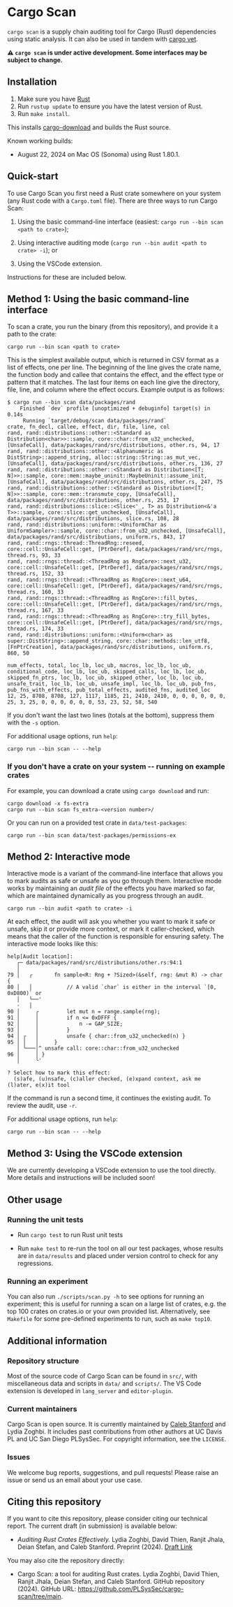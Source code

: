 # Cargo Scan

`cargo scan` is a supply chain auditing tool for Cargo (Rust) dependencies using static analysis.
It can also be used in tandem with [cargo vet](https://mozilla.github.io/cargo-vet/).

**⚠️ `cargo scan` is under active development. Some interfaces may be subject to change.**

## Installation

1. Make sure you have [Rust](https://www.rust-lang.org/tools/install)
2. Run `rustup update` to ensure you have the latest version of Rust.
3. Run `make install`.

This installs [cargo-download](https://crates.io/crates/cargo-download) and builds the Rust source.

Known working builds:

- August 22, 2024 on Mac OS (Sonoma) using Rust 1.80.1.

<!-- TODO on Linux (Arch Linux). -->

## Quick-start

To use Cargo Scan you first need a Rust crate somewhere on your system (any Rust code with a `Cargo.toml` file).
There are three ways to run Cargo Scan:

1. Using the basic command-line interface (easiest: `cargo run --bin scan <path to crate>`);

2. Using interactive auditing mode (`cargo run --bin audit <path to crate> -i`); or

3. Using the VSCode extension.

Instructions for these are included below.

## Method 1: Using the basic command-line interface

To scan a crate, you run the binary (from this repository), and provide it a path to the crate:
```
cargo run --bin scan <path to crate>
```

This is the simplest available output, which is returned in CSV format as a list of effects, one per line.
The beginning of the line gives the crate name, the function body and callee that contains the effect, and the effect type or pattern that it matches.
The last four items on each line give the directory, file, line, and column where the effect occurs.
Example output is as follows:
```
$ cargo run --bin scan data/packages/rand
    Finished `dev` profile [unoptimized + debuginfo] target(s) in 0.14s
     Running `target/debug/scan data/packages/rand`
crate, fn_decl, callee, effect, dir, file, line, col
rand, rand::distributions::other::<Standard as Distribution<char>>::sample, core::char::from_u32_unchecked, [UnsafeCall], data/packages/rand/src/distributions, other.rs, 94, 17
rand, rand::distributions::other::<Alphanumeric as DistString>::append_string, alloc::string::String::as_mut_vec, [UnsafeCall], data/packages/rand/src/distributions, other.rs, 136, 27
rand, rand::distributions::other::<Standard as Distribution<[T; N]>>::sample, core::mem::maybe_uninit::MaybeUninit::assume_init, [UnsafeCall], data/packages/rand/src/distributions, other.rs, 247, 75
rand, rand::distributions::other::<Standard as Distribution<[T; N]>>::sample, core::mem::transmute_copy, [UnsafeCall], data/packages/rand/src/distributions, other.rs, 253, 17
rand, rand::distributions::slice::<Slice<'_, T> as Distribution<&'a T>>::sample, core::slice::get_unchecked, [UnsafeCall], data/packages/rand/src/distributions, slice.rs, 108, 28
rand, rand::distributions::uniform::<UniformChar as UniformSampler>::sample, core::char::from_u32_unchecked, [UnsafeCall], data/packages/rand/src/distributions, uniform.rs, 843, 17
rand, rand::rngs::thread::ThreadRng::reseed, core::cell::UnsafeCell::get, [PtrDeref], data/packages/rand/src/rngs, thread.rs, 93, 33
rand, rand::rngs::thread::<ThreadRng as RngCore>::next_u32, core::cell::UnsafeCell::get, [PtrDeref], data/packages/rand/src/rngs, thread.rs, 152, 33
rand, rand::rngs::thread::<ThreadRng as RngCore>::next_u64, core::cell::UnsafeCell::get, [PtrDeref], data/packages/rand/src/rngs, thread.rs, 160, 33
rand, rand::rngs::thread::<ThreadRng as RngCore>::fill_bytes, core::cell::UnsafeCell::get, [PtrDeref], data/packages/rand/src/rngs, thread.rs, 167, 33
rand, rand::rngs::thread::<ThreadRng as RngCore>::try_fill_bytes, core::cell::UnsafeCell::get, [PtrDeref], data/packages/rand/src/rngs, thread.rs, 174, 33
rand, rand::distributions::uniform::<Uniform<char> as super::DistString>::append_string, core::char::methods::len_utf8, [FnPtrCreation], data/packages/rand/src/distributions, uniform.rs, 860, 50

num_effects, total, loc_lb, loc_ub, macros, loc_lb, loc_ub, conditional_code, loc_lb, loc_ub, skipped_calls, loc_lb, loc_ub, skipped_fn_ptrs, loc_lb, loc_ub, skipped_other, loc_lb, loc_ub, unsafe_trait, loc_lb, loc_ub, unsafe_impl, loc_lb, loc_ub, pub_fns, pub_fns_with_effects, pub_total_effects, audited_fns, audited_loc
12, 25, 8708, 8708, 127, 1117, 1185, 21, 2410, 2410, 0, 0, 0, 0, 0, 0, 25, 3, 25, 0, 0, 0, 0, 0, 0, 53, 23, 52, 58, 540
```

If you don't want the last two lines (totals at the bottom), suppress them with the `-s` option.

For additional usage options, run `help`:
```
cargo run --bin scan -- --help
```

### If you don't have a crate on your system -- running on example crates

For example, you can download a crate using `cargo download` and run:
```
cargo download -x fs-extra
cargo run --bin scan fs_extra-<version number>/
```

Or you can run on a provided test crate in `data/test-packages`:
```
cargo run --bin scan data/test-packages/permissions-ex
```

## Method 2: Interactive mode

Interactive mode is a variant of the command-line interface that allows you to mark
audits as safe or unsafe as you go through them.
Interactive mode works by maintaining an *audit file* of the effects you have marked so far,
which are maintained dynamically as you progress through an audit.
```
cargo run --bin audit <path to crate> -i
```

At each effect, the audit will ask you whether you want to mark it safe or unsafe,
skip it or provide more context, or mark it caller-checked, which means that the caller
of the function is responsible for ensuring safety.
The interactive mode looks like this:
```
help[Audit location]:
   ┌─ data/packages/rand/src/distributions/other.rs:94:1
   │
79 │   ╭       fn sample<R: Rng + ?Sized>(&self, rng: &mut R) -> char {
80 │   │           // A valid `char` is either in the interval `[0, 0xD800)` or
   │   ╰──'
   ·   │
90 │     ╭         let mut n = range.sample(rng);
91 │     │         if n <= 0xDFFF {
92 │     │             n -= GAP_SIZE;
93 │     │         }
94 │ ╭   │         unsafe { char::from_u32_unchecked(n) }
95 │ │   │     }
   │ ╰───│^ unsafe call: core::char::from_u32_unchecked
96 │     │ }
   │     ╰'

? Select how to mark this effect:
  (s)afe, (u)nsafe, (c)aller checked, (e)xpand context, ask me (l)ater, e(x)it tool
```

If the command is run a second time, it continues the existing audit.
To review the audit, use `-r`.

For additional usage options, run `help`:
```
cargo run --bin scan -- --help
```

## Method 3: Using the VSCode extension

We are currently developing a VSCode extension to use the tool directly.
More details and instructions will be included soon!

<!-- TODO include instructions here -->

## Other usage

### Running the unit tests

- Run `cargo test` to run Rust unit tests

- Run `make test` to re-run the tool on all our test packages, whose results are in `data/results` and placed under version control to check for any regressions.

### Running an experiment

You can also run `./scripts/scan.py -h` to see options for running an experiment; this is useful for running a scan on a large list of crates, e.g. the top 100 crates on crates.io or your own provided list. Alternatively, see `Makefile` for some pre-defined experiments to run, such as `make top10`.

## Additional information

### Repository structure

Most of the source code of Cargo Scan can be found in `src/`, with miscellaneous data and scripts in `data/` and `scripts/`.
The VS Code extension is developed in `lang_server` and `editor-plugin`.

### Current maintainers

Cargo Scan is open source.
It is currently maintained by [Caleb Stanford](https://web.cs.ucdavis.edu/~cdstanford/) and Lydia Zoghbi.
It includes past contributions from other authors at UC Davis PL and UC San Diego PLSysSec.
For copyright information, see the `LICENSE`.

### Issues

We welcome bug reports, suggestions, and pull requests! Please raise an issue or send us an email about your use case.

## Citing this repository

If you want to cite this repository, please consider citing our technical report.
The current draft (in submission) is available below:

- *Auditing Rust Crates Effectively.* Lydia Zoghbi, David Thien, Ranjit Jhala, Deian Stefan, and Caleb Stanford. Preprint (2024). [Draft Link](https://web.cs.ucdavis.edu/~cdstanford/doc/2024/CargoScan-draft.pdf)

You may also cite the repository directly:

- Cargo Scan: a tool for auditing Rust crates. Lydia Zoghbi, David Thien, Ranjit Jhala, Deian Stefan, and Caleb Stanford. GitHub repository (2024). GitHub URL: https://github.com/PLSysSec/cargo-scan/tree/main.
